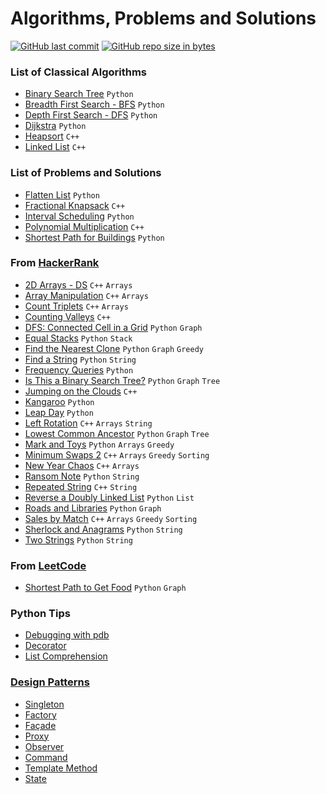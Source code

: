 # Algorithms, Problems and Solutions
[![GitHub last commit](https://img.shields.io/github/last-commit/andrelbd1/algorithms.svg)](https://github.com/andrelbd1/algorithms) 
[![GitHub repo size in bytes](https://img.shields.io/github/repo-size/andrelbd1/algorithms.svg)](https://github.com/andrelbd1/algorithms) 

### List of Classical Algorithms
- [Binary Search Tree](solutions/binary-search-tree/README.md) `Python`
- [Breadth First Search - BFS](solutions/breadth-first-search/README.md) `Python`
- [Depth First Search - DFS](solutions/depth-first-search/README.md) `Python`
- [Dijkstra](solutions/dijkstra/README.md) `Python`
- [Heapsort](solutions/heapsort/README.md) `C++`
- [Linked List](solutions/linked-list/README.md) `C++`

### List of Problems and Solutions
- [Flatten List](solutions/flatten-list/README.md) `Python`
- [Fractional Knapsack](solutions/knapsack/README.md) `C++`
- [Interval Scheduling](solutions/interval-scheduling/README.md) `Python`
- [Polynomial Multiplication](solutions/polynomial-multiplication/README.md) `C++`
- [Shortest Path for Buildings](solutions/buildings/README.md) `Python`

### From [HackerRank](https://www.hackerrank.com/andrelbd1)
- [2D Arrays - DS](solutions/2d-arrays-ds/README.md) `C++` `Arrays`
- [Array Manipulation](solutions/array-manipulation/README.md) `C++` `Arrays`
- [Count Triplets](solutions/count-triplets/README.md) `C++` `Arrays`
- [Counting Valleys](solutions/counting-valleys/README.md) `C++`
- [DFS: Connected Cell in a Grid](solutions/dfs-connected-cell-in-grid/README.md) `Python` `Graph`
- [Equal Stacks](solutions/equal-stacks/README.md) `Python` `Stack`
- [Find the Nearest Clone](solutions/find-the-nearest-clone/README.md) `Python` `Graph` `Greedy`
- [Find a String](solutions/find-a-string/README.md) `Python` `String`
- [Frequency Queries](solutions/frequency-queries/README.md) `Python`
- [Is This a Binary Search Tree?](solutions/check-binary-search-tree/README.md) `Python` `Graph` `Tree`
- [Jumping on the Clouds](solutions/jumping-on-the-clouds/README.md) `C++`
- [Kangaroo](solutions/kangaroo/README.md) `Python`
- [Leap Day](solutions/leap-day/README.md) `Python`
- [Left Rotation](solutions/left-rotation/README.md) `C++` `Arrays` `String`
- [Lowest Common Ancestor](solutions/lowest-common-ancestor/README.md) `Python` `Graph` `Tree`
- [Mark and Toys](solutions/mark-and-toys/README.md) `Python` `Arrays` `Greedy`
- [Minimum Swaps 2](solutions/minimum-swaps-2/README.md) `C++` `Arrays` `Greedy` `Sorting`
- [New Year Chaos](solutions/new-year-chaos/README.md) `C++` `Arrays`
- [Ransom Note](solutions/ransom-note/README.md) `Python` `String`
- [Repeated String](solutions/repeated-string/README.md) `C++` `String`
- [Reverse a Doubly Linked List](solutions/reverse-a-doubly-linked-list/README.md) `Python` `List`
- [Roads and Libraries](solutions/roads-and-libraries/README.md) `Python` `Graph`
- [Sales by Match](solutions/sales-by-match/README.md) `C++` `Arrays` `Greedy` `Sorting`
- [Sherlock and Anagrams](solutions/sherlock-and-anagrams/README.md) `Python` `String`
- [Two Strings](solutions/two-strings/README.md) `Python` `String`

### From [LeetCode](https://leetcode.com/andrelbd1/)
- [Shortest Path to Get Food](solutions/shortest-path-to-get-food/README.md) `Python` `Graph`

### Python Tips
- [Debugging with pdb](python_utils/pdb/README.md)
- [Decorator](python_utils/decorator/README.md)
- [List Comprehension](https://htmlpreview.github.io/?https://github.com/andrelbd1/algorithms-practice/blob/master/python_utils/list_comprehension/list_comprehension.html)

### [Design Patterns](https://www.youtube.com/playlist?list=PLQhuS49baMUmiygUlBJexyHxpSghlId7g)
- [Singleton](design_patterns/singleton/README.md)
- [Factory](design_patterns/factory/README.md)
- [Façade](design_patterns/facade/README.md)
- [Proxy](design_patterns/proxy/README.md)
- [Observer](design_patterns/observer/README.md)
- [Command](design_patterns/command/README.md)
- [Template Method](design_patterns/template_method/README.md)
- [State](design_patterns/state/README.md)